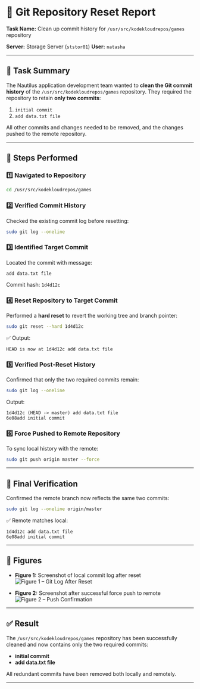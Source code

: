 # 🧾 Git Repository Reset Report

**Task Name:** Clean up commit history for `/usr/src/kodekloudrepos/games` repository

**Server:** Storage Server (`ststor01`)
**User:** `natasha`

---

## 🧩 Task Summary

The Nautilus application development team wanted to **clean the Git commit history** of the `/usr/src/kodekloudrepos/games` repository.
They required the repository to retain **only two commits**:

1. `initial commit`
2. `add data.txt file`

All other commits and changes needed to be removed, and the changes pushed to the remote repository.

---

## 🧰 Steps Performed

### 1️⃣ Navigated to Repository

```bash
cd /usr/src/kodekloudrepos/games
```

### 2️⃣ Verified Commit History

Checked the existing commit log before resetting:

```bash
sudo git log --oneline
```

### 3️⃣ Identified Target Commit

Located the commit with message:

```
add data.txt file
```

Commit hash: `1d4d12c`

### 4️⃣ Reset Repository to Target Commit

Performed a **hard reset** to revert the working tree and branch pointer:

```bash
sudo git reset --hard 1d4d12c
```

✅ Output:

```
HEAD is now at 1d4d12c add data.txt file
```

### 5️⃣ Verified Post-Reset History

Confirmed that only the two required commits remain:

```bash
sudo git log --oneline
```

Output:

```
1d4d12c (HEAD -> master) add data.txt file
6e08add initial commit
```

### 6️⃣ Force Pushed to Remote Repository

To sync local history with the remote:

```bash
sudo git push origin master --force
```

---

## 🧾 Final Verification

Confirmed the remote branch now reflects the same two commits:

```bash
sudo git log --oneline origin/master
```

✅ Remote matches local:

```
1d4d12c add data.txt file
6e08add initial commit
```

---

## 📸 Figures

* **Figure 1:** Screenshot of local commit log after reset
  ![Figure 1 – Git Log After Reset](path/to/screenshot1.png)

* **Figure 2:** Screenshot after successful force push to remote
  ![Figure 2 – Push Confirmation](path/to/screenshot2.png)

---

## ✅ Result

The `/usr/src/kodekloudrepos/games` repository has been successfully cleaned and now contains only the two required commits:

* **initial commit**
* **add data.txt file**

All redundant commits have been removed both locally and remotely.

---

